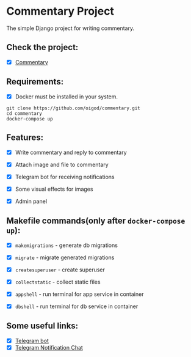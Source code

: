 # Commentary Project

The simple Django project for writing commentary.


## Check the project:

- [x] [Commentary](https://comentar.life/)


## Requirements:
- [x] Docker must be installed in your system.


```shell
git clone https://github.com/oigod/commentary.git
cd commentary
docker-compose up
```

## Features:
* [x] Write commentary and reply to commentary
* [x] Attach image and file to commentary
* [x] Telegram bot for receiving notifications
* [x] Some visual effects for images
* [x] Admin panel


## Makefile commands(only after `docker-compose up`):
* [x] `makemigrations` - generate db migrations
* [x] `migrate` - migrate generated migrations
* [x] `createsuperuser` - create superuser
* [x] `collectstatic` - collect static files
* [x] `appshell` - run terminal for app service in container
* [x] `dbshell` - run terminal for db service in container


## Some useful links:
* [x] [Telegram bot](https://t.me/CommentaryOIBot)
* [x] [Telegram Notification Chat](https://t.me/+JIeRgONZjpowNDMy)
